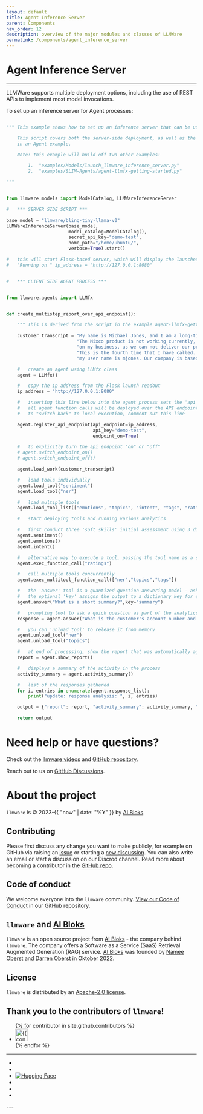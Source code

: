 ```yaml
---
layout: default
title: Agent Inference Server 
parent: Components
nav_order: 12
description: overview of the major modules and classes of LLMWare  
permalink: /components/agent_inference_server
---
```

# Agent Inference Server
---

LLMWare supports multiple deployment options, including the use of REST APIs to implement most model invocations.  

To set up an inference server for Agent processes:  

```python

""" This example shows how to set up an inference server that can be used in conjunction with agent-based workflows.

    This script covers both the server-side deployment, as well as the steps taken on the client-side to deploy
    in an Agent example.

    Note: this example will build off two other examples:

        1.  "examples/Models/launch_llmware_inference_server.py"
        2.  "examples/SLIM-Agents/agent-llmfx-getting-started.py"

"""


from llmware.models import ModelCatalog, LLMWareInferenceServer

#   *** SERVER SIDE SCRIPT ***

base_model = "llmware/bling-tiny-llama-v0"
LLMWareInferenceServer(base_model,
                       model_catalog=ModelCatalog(),
                       secret_api_key="demo-test",
                       home_path="/home/ubuntu/",
                       verbose=True).start()

#   this will start Flask-based server, which will display the launched IP address and port, e.g.,
#   "Running on " ip_address = "http://127.0.0.1:8080"


#   *** CLIENT SIDE AGENT PROCESS ***


from llmware.agents import LLMfx


def create_multistep_report_over_api_endpoint():

    """ This is derived from the script in the example agent-llmfx-getting-started.py. """

    customer_transcript = "My name is Michael Jones, and I am a long-time customer.  " \
                          "The Mixco product is not working currently, and it is having a negative impact " \
                          "on my business, as we can not deliver our products while it is down. " \
                          "This is the fourth time that I have called.  My account number is 93203, and " \
                          "my user name is mjones. Our company is based in Tampa, Florida."

    #   create an agent using LLMfx class
    agent = LLMfx()

    #   copy the ip address from the Flask launch readout
    ip_address = "http://127.0.0.1:8080"

    #   inserting this line below into the agent process sets the 'api endpoint' execution to "ON"
    #   all agent function calls will be deployed over the API endpoint on the remote inference server
    #   to "switch back" to local execution, comment out this line

    agent.register_api_endpoint(api_endpoint=ip_address,
                                api_key="demo-test",
                                endpoint_on=True)

    #   to explicitly turn the api endpoint "on" or "off"
    # agent.switch_endpoint_on()
    # agent.switch_endpoint_off()

    agent.load_work(customer_transcript)

    #   load tools individually
    agent.load_tool("sentiment")
    agent.load_tool("ner")

    #   load multiple tools
    agent.load_tool_list(["emotions", "topics", "intent", "tags", "ratings", "answer"])

    #   start deploying tools and running various analytics

    #   first conduct three 'soft skills' initial assessment using 3 different models
    agent.sentiment()
    agent.emotions()
    agent.intent()

    #   alternative way to execute a tool, passing the tool name as a string
    agent.exec_function_call("ratings")

    #   call multiple tools concurrently
    agent.exec_multitool_function_call(["ner","topics","tags"])

    #   the 'answer' tool is a quantized question-answering model - ask an 'inline' question
    #   the optional 'key' assigns the output to a dictionary key for easy consolidation
    agent.answer("What is a short summary?",key="summary")

    #   prompting tool to ask a quick question as part of the analytics
    response = agent.answer("What is the customer's account number and user name?", key="customer_info")

    #   you can 'unload_tool' to release it from memory
    agent.unload_tool("ner")
    agent.unload_tool("topics")

    #   at end of processing, show the report that was automatically aggregated by key
    report = agent.show_report()

    #   displays a summary of the activity in the process
    activity_summary = agent.activity_summary()

    #   list of the responses gathered
    for i, entries in enumerate(agent.response_list):
        print("update: response analysis: ", i, entries)

    output = {"report": report, "activity_summary": activity_summary, "journal": agent.journal}

    return output
```


Need help or have questions?
============================

Check out the [llmware videos](https://www.youtube.com/@llmware) and [GitHub repository](https://github.com/llmware-ai/llmware).

Reach out to us on [GitHub Discussions](https://github.com/llmware-ai/llmware/discussions).


# About the project

`llmware` is &copy; 2023-{{ "now" | date: "%Y" }} by [AI Bloks](https://www.aibloks.com/home).

## Contributing
Please first discuss any change you want to make publicly, for example on GitHub via raising an [issue](https://github.com/llmware-ai/llmware/issues) or starting a [new discussion](https://github.com/llmware-ai/llmware/discussions).
You can also write an email or start a discussion on our Discrod channel.
Read more about becoming a contributor in the [GitHub repo](https://github.com/llmware-ai/llmware/blob/main/CONTRIBUTING.md).

## Code of conduct
We welcome everyone into the ``llmware`` community.
[View our Code of Conduct](https://github.com/llmware-ai/llmware/blob/main/CODE_OF_CONDUCT.md) in our GitHub repository.

## ``llmware`` and [AI Bloks](https://www.aibloks.com/home)
``llmware`` is an open source project from [AI Bloks](https://www.aibloks.com/home) - the company behind ``llmware``.
The company offers a Software as a Service (SaaS) Retrieval Augmented Generation (RAG) service.
[AI Bloks](https://www.aibloks.com/home) was founded by [Namee Oberst](https://www.linkedin.com/in/nameeoberst/) and [Darren Oberst](https://www.linkedin.com/in/darren-oberst-34a4b54/) in Oktober 2022.

## License

`llmware` is distributed by an [Apache-2.0 license](https://github.com/llmware-ai/llmware/blob/main/LICENSE).

## Thank you to the contributors of ``llmware``!
<ul class="list-style-none">
{% for contributor in site.github.contributors %}
  <li class="d-inline-block mr-1">
     <a href="{{ contributor.html_url }}">
        <img src="{{ contributor.avatar_url }}" width="32" height="32" alt="{{ contributor.login }}">
    </a>
  </li>
{% endfor %}
</ul>


---
<ul class="list-style-none">
    <li class="d-inline-block mr-1">
        <a href="https://discord.gg/MhZn5Nc39h"><span><i class="fa-brands fa-discord"></i></span></a>
    </li>
    <li class="d-inline-block mr-1">
        <a href="https://www.youtube.com/@llmware"><span><i class="fa-brands fa-youtube"></i></span></a>
    </li>
    <li class="d-inline-block mr-1">
        <a href="https://huggingface.co/llmware"><span><img src="[assets/images/hf-logo.svg](https://huggingface.co/front/assets/huggingface_logo-noborder.svg)" alt="Hugging Face" class="hugging-face-logo"/></span></a>
    </li>
    <li class="d-inline-block mr-1">
        <a href="https://www.linkedin.com/company/aibloks/"><span><i class="fa-brands fa-linkedin"></i></span></a>
    </li>
    <li class="d-inline-block mr-1">
        <a href="https://twitter.com/AiBloks"><span><i class="fa-brands fa-square-x-twitter"></i></span></a>
    </li>
    <li class="d-inline-block mr-1">
        <a href="https://www.instagram.com/aibloks/"><span><i class="fa-brands fa-instagram"></i></span></a>
    </li>
</ul>
---

